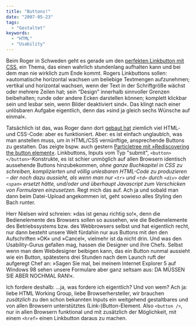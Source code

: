 ```yaml
---
title: "Buttons!"
date: "2007-05-23"
tags:
  - "Gestaltet"
keywords:
  - "HTML"
  - "Usability"
---
```


Beim Roger in Schweden geht es gerade um den [perfekten Linkbutton mit CSS](http://www.456bereastreet.com/archive/200705/creating_bulletproof_graphic_link_buttons_with_css/ "Creating bulletproof graphic link buttons with CSS"), ein Thema, das einen wahrlich stundenlang aufhalten kann und bei dem man nie wirklich zum Ende kommt. Rogers Linkbuttons sollen: »automatische horizontal wachsen um beliebige Textmengen aufzunehmen; vertikal und horizontal wachsen, wenn der Text in der Schriftgröße wächst oder mehrere Zeilen hat; sein “Design” innerhalb sinnvoller Grenzen beibehalten; runde oder andere Ecken darstellen können; komplett klickbar sein und lesbar sein, wenn Bilder deaktiviert sind«. Das klingt nach einer unlösbaren Aufgabe eigentlich, denn das »sind ja gleich sechs Wünsche auf einmal«.

Tatsächlich ist das, was Roger dann dort [gebaut hat](http://www.456bereastreet.com/lab/bulletproof-shrinkwrapping-buttons/ "Demo-Seite") ziemlich viel HTML- und CSS-Code: aber es funktioniert. Aber: es ist einfach unglaublch, was man anstellen muss, um in HTML/CSS vernünftige, ansprechende Buttons zu gestalten. Das zeigte bspw. auch gestern [Particletree mit »Rediscovering the button element«](http://www.particletree.com/features/rediscovering-the-button-element/ "Rediscovering the button element"). Linkbuttons, Inputs vom Typ "submit", `<button></button>`\-Konstrukte, es ist schier unmöglich auf allen Browsern identisch aussehende Buttons hinzubekommen, _ohne ganze Buchkapitel in CSS zu schreiben, komplizierten und völlig unlesbaren HTML-Code zu produzieren – der noch dazu aussieht, als wenn man nur `<tr>` und `<td>` durch `<div>` oder `<span>` ersetzt hätte, und/oder und überhaupt Javascript zum Verschicken von Formularen einzusetzen._ Regt mich das auf. Ach ja und sobald man dann beim Datei-Upload angekommen ist, geht sowieso alles Styling den Bach runter.

Herr Nielsen wird schreien: »das ist genau richtig so!«, denn die Bedienelemente des Browsers sollen so aussehen, wie die Bedienelemente des Betriebssystems bzw. des Webbrowsers selbst und hat eigentlich recht, nur dann besteht unsere Welt fürdahin nur aus Buttons mit den den Aufschriften »OK« und »Cancel«, vielmehr ist da nicht drin. Und was den Usability-Gurus gefallen mag, hassen die Designer und ihre Chefs. Selbst wenn man dem Webdesigner beibigen kann, das ein Button nunmal aussieht wie ein Button, spätestens drei Stunden nach dem Launch ruft der aufgeregt Chef an: »Sagen Sie mal, bei meinem Internet Explorer 5 auf Windows 98 sehen unsere Formulare aber ganz seltsam aus: DA MÜSSEN SIE ABER NOCHMAL RAN!«.

Ich fordere deshalb: …ja, was fordere ich eigentlich? Und von wem? Ach ja: liebe HTML Working Group, liebe Browserhersteller, wir brauchen _zusätzlich_ zu den schon bekannten Inputs ein weitgehend gestaltbares und von allen Browsern unterstütztes (Link-)Button-Element. Also `<button />`, nur in allen Browsern funktional und mit zusätzlich der Möglichkeit, mit einem `<href>` einen Linkbutton daraus zu machen.
